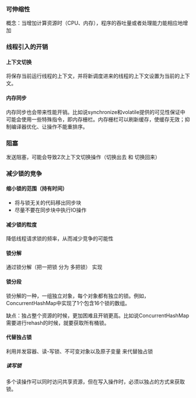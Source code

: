 ### 可伸缩性

概念：当增加计算资源时（CPU、内存），程序的吞吐量或者处理能力能相应地增加



### 线程引入的开销

#### 上下文切换

将保存当前运行线程的上下文，并将新调度进来的线程的上下文设置为当前的上下文。



#### 内存同步

内存同步也会带来性能开销。比如说synchronize和volatile提供的可见性保证中可能会使用一些特殊指令，即内存栅栏。内存栅栏可以刷新缓存，使缓存无效；抑制编译器优化、让操作不能重排序。



### 阻塞

发送阻塞，可能会导致2次上下文切换操作（切换出去 和 切换回来）





### 减少锁的竞争

#### 缩小锁的范围（持有时间）

- 将与锁无关的代码移出同步块
- 尽量不要在同步块中执行IO操作



#### 减少锁的粒度

降低线程请求锁的频率，从而减少竞争的可能性



#### 锁分解

通过锁分解（把一把锁 分为 多把锁） 实现



#### 锁分段

锁分解的一种，一组独立对象，每个对象都有独立的锁。例如，ConcurrentHashMap中实现了1个包含16个锁的数组。

缺点：独占整个资源的时候，更加困难且开销更高。比如说ConcurrentHashMap需要进行rehash的时候，就要获取所有桶锁。



#### 代替独占锁

利用并发容器、读-写锁、不可变对象以及原子变量 来代替独占锁

##### 读写锁

多个读操作可以同时访问共享资源，但在写入操作时，必须以独占的方式来获取锁。